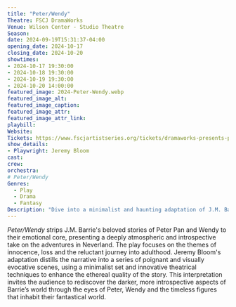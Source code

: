 ```yaml
---
title: "Peter/Wendy"
Theatre: FSCJ DramaWorks
Venue: Wilson Center - Studio Theatre
Season: 
date: 2024-09-19T15:31:37-04:00
opening_date: 2024-10-17
closing_date: 2024-10-20
showtimes:
- 2024-10-17 19:30:00
- 2024-10-18 19:30:00
- 2024-10-19 19:30:00
- 2024-10-20 14:00:00
featured_image: 2024-Peter-Wendy.webp
featured_image_alt: 
featured_image_caption: 
featured_image_attr: 
featured_image_attr_link: 
playbill:
Website: 
Tickets: https://www.fscjartistseries.org/tickets/dramaworks-presents-peterwendy-by-jeremy-bloom
show_details: 
- Playwright: Jeremy Bloom
cast:
crew:
orchestra:
# Peter/Wendy
Genres:
  - Play
  - Drama
  - Fantasy
Description: "Dive into a minimalist and haunting adaptation of J.M. Barrie’s classic tales, where the whimsical and the poignant intertwine in Neverland."
---
```

*Peter/Wendy* strips J.M. Barrie's beloved stories of Peter Pan and Wendy to their emotional core, presenting a deeply atmospheric and introspective take on the adventures in Neverland. The play focuses on the themes of innocence, loss and the reluctant journey into adulthood. Jeremy Bloom's adaptation distills the narrative into a series of poignant and visually evocative scenes, using a minimalist set and innovative theatrical techniques to enhance the ethereal quality of the story. This interpretation invites the audience to rediscover the darker, more introspective aspects of Barrie’s world through the eyes of Peter, Wendy and the timeless figures that inhabit their fantastical world.